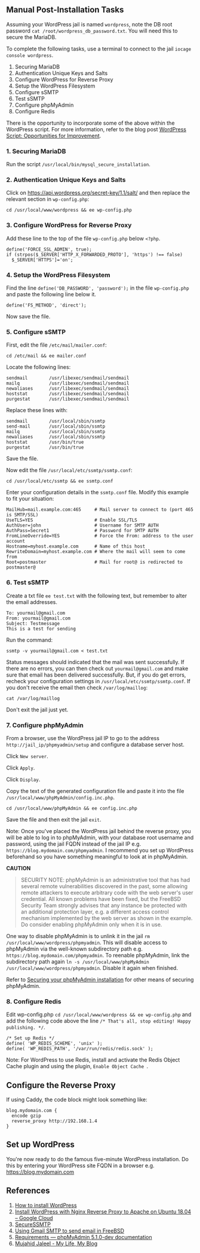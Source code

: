 ## Manual Post-Installation Tasks
Assuming your WordPress jail is named `wordpress`, note the DB root password `cat /root/wordpress_db_password.txt`. You will need this to secure the MariaDB.

To complete the following tasks, use a terminal to connect to the jail `iocage console wordpress`.

1. Securing MariaDB
2. Authentication Unique Keys and Salts
3. Configure WordPress for Reverse Proxy
4. Setup the WordPress Filesystem
5. Configure sSMTP
6. Test sSMTP
7. Configure phpMyAdmin
8. Configure Redis

There is the opportunity to incorporate some of the above within the WordPress script. For more information, refer to the blog post [WordPress Script: Opportunities for Improvement](https://blog.udance.com.au/2020/09/20/wordpress-script-opportunities-for-improvement/).

### 1. Securing MariaDB
Run the script `/usr/local/bin/mysql_secure_installation`.

### 2. Authentication Unique Keys and Salts
Click on https://api.wordpress.org/secret-key/1.1/salt/ and then replace the relevant section in `wp-config.php`:

`cd /usr/local/www/wordpress && ee wp-config.php`

### 3. Configure WordPress for Reverse Proxy
Add these line to the top of the file `wp-config.php`  below `<?php`.
```
define('FORCE_SSL_ADMIN', true); 
if (strpos($_SERVER['HTTP_X_FORWARDED_PROTO'], 'https') !== false)
  $_SERVER['HTTPS']='on';
```

### 4. Setup the WordPress Filesystem
Find the line `define('DB_PASSWORD', 'password');` in the file `wp-config.php` and paste the following line below it.

`define('FS_METHOD', 'direct');`

Now save the file.

### 5. Configure sSMTP
First, edit the file  `/etc/mail/mailer.conf`:

`cd /etc/mail && ee mailer.conf`

Locate the following lines:
```
sendmail        /usr/libexec/sendmail/sendmail
mailq           /usr/libexec/sendmail/sendmail
newaliases      /usr/libexec/sendmail/sendmail
hoststat        /usr/libexec/sendmail/sendmail
purgestat       /usr/libexec/sendmail/sendmail
```
Replace these lines with:
```
sendmail        /usr/local/sbin/ssmtp
send-mail       /usr/local/sbin/ssmtp
mailq           /usr/local/sbin/ssmtp
newaliases      /usr/local/sbin/ssmtp
hoststat        /usr/bin/true
purgestat       /usr/bin/true
```
Save the file.

Now edit the file `/usr/local/etc/ssmtp/ssmtp.conf`:

`cd /usr/local/etc/ssmtp && ee ssmtp.conf`

Enter your configuration details in the `ssmtp.conf` file. Modify this example to fit your situation:
```
MailHub=mail.example.com:465     # Mail server to connect to (port 465 is SMTP/SSL)
UseTLS=YES                       # Enable SSL/TLS 
AuthUser=john                    # Username for SMTP AUTH
AuthPass=Secret1                 # Password for SMTP AUTH 
FromLineOverride=YES             # Force the From: address to the user account 
Hostname=myhost.example.com      # Name of this host 
RewriteDomain=myhost.example.com # Where the mail will seem to come from 
Root=postmaster                  # Mail for root@ is redirected to postmaster@
```

### 6. Test sSMTP
Create a txt file `ee test.txt` with the following text, but remember to alter the email addresses.
```
To: yourmail@gmail.com 
From: yourmail@gmail.com 
Subject: Testmessage 
This is a test for sending
```
Run the command:

`ssmtp -v yourmail@gmail.com < test.txt`

Status messages should indicated that the mail was sent successfully. If there are no errors, you can then check out `yourmail@gmail.com` and make sure that email has been delivered successfully. But, if you do get errors, recheck your configuration settings in `/usr/local/etc/ssmtp/ssmtp.conf`. If you don't receive the email then check `/var/log/maillog`:

`cat /var/log/maillog`

Don't exit the jail just yet.

### 7. Configure phpMyAdmin
From a browser, use the WordPress jail IP to go to the address `http://jail_ip/phpmyadmin/setup` and configure a database server host.

Click `New server`.

Click `Apply`.

Click `Display`.

Copy the text of the generated configuration file and paste it into the file `/usr/local/www/phpMyAdmin/config.inc.php`.

`cd /usr/local/www/phpMyAdmin && ee config.inc.php`

Save the file and then exit the jail `exit`.

Note: Once you've placed the WordPress jail behind the reverse proxy, you will be able to log in to phpMyAdmin, with your database root username and password, using the jail FQDN instead of the jail IP e.g. `https://blog.mydomain.com/phpmyadmin`. I recommend you set up WordPress beforehand so you have something meaningful to look at in phpMyAdmin. 

**CAUTION**
>SECURITY NOTE: phpMyAdmin is an administrative tool that has had several remote vulnerabilities discovered in the past, some allowing remote attackers to execute arbitrary code with the web server's user credential. All known problems have been fixed, but the FreeBSD Security Team strongly advises that any instance be protected with an additional protection layer, e.g. a different access control mechanism implemented by the web server as shown in the example.  Do consider enabling phpMyAdmin only when it is in use.

One way to disable phpMyAdmin is to unlink it in the jail `rm /usr/local/www/wordpress/phpmyadmin`. This will disable access to phpMyAdmin via the well-known subdirectory path e.g. `https://blog.mydomain.com/phpmyadmin`. To reenable phpMyAdmin, link the subdirectory path again `ln -s /usr/local/www/phpMyAdmin /usr/local/www/wordpress/phpmyadmin`. Disable it again when finished.

Refer to [Securing your phpMyAdmin installation](https://docs.phpmyadmin.net/en/latest/setup.html#securing) for other means of securing phpMyAdmin.

### 8. Configure Redis
Edit wp-config.php `cd /usr/local/www/wordpress && ee wp-config.php` and add the following code above the line `/* That's all, stop editing! Happy publishing. */`.
```
/* Set up Redis */
define( 'WP_REDIS_SCHEME', 'unix' );
define( 'WP_REDIS_PATH', '/var/run/redis/redis.sock' );
```
Note: For WordPress to use Redis, install and activate the Redis Object Cache plugin and using the plugin, `Enable Object Cache `.  

## Configure the Reverse Proxy
If using Caddy, the code block might look something like:
```
blog.mydomain.com {
  encode gzip
  reverse_proxy http://192.168.1.4
}
```

## Set up WordPress
You're now ready to do the famous five-minute WordPress installation. Do this by entering your WordPress site FQDN in a browser e.g. https://blog.mydomain.com

## References
1. [How to install WordPress](https://wordpress.org/support/article/how-to-install-wordpress/)
2. [Install WordPress with Nginx Reverse Proxy to Apache on Ubuntu 18.04 – Google Cloud](https://www.cloudbooklet.com/install-wordpress-with-nginx-reverse-proxy-to-apache-on-ubuntu-18-04-google-cloud/)
3. [SecureSSMTP](https://wiki.freebsd.org/SecureSSMTP)
4. [Using Gmail SMTP to send email in FreeBSD](http://easyos.net/articles/bsd/freebsd/using_gmail_smtp_to_send_email_in_freebsd)
5. [Requirements — phpMyAdmin 5.1.0-dev documentation](https://docs.phpmyadmin.net/en/latest/require.html)
6. [Mujahid Jaleel - My Life, My Blog](https://mujahidjaleel.blogspot.com/2018/10/how-to-setup-phpmyadmin-in-iocage-jail.html)
